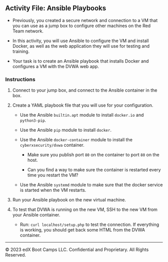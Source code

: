 ## Activity File: Ansible Playbooks

- Previously, you created a secure network and connection to a VM that you can use as a jump box to configure other machines on the Red Team network. 

- In this activity, you will use Ansible to configure the VM and install Docker, as well as the web application they will use for testing and training.

- Your task is to create an Ansible playbook that installs Docker and configures a VM with the DVWA web app.

### Instructions

1. Connect to your jump box, and connect to the Ansible container in the box. 

2. Create a YAML playbook file that you will use for your configuration. 

    - Use the Ansible `builtin.apt` module to install `docker.io` and `python3-pip`.

    - Use the Ansible `pip` module to install `docker`.

    - Use the Ansible `docker-container` module to install the `cyberxsecurity/dvwa` container.
      
		- Make sure you publish port `80` on the container to port `80` on the host.
		
		- Can you find a way to make sure the container is restarted every time you restart the VM?
    
    - Use the Ansible `systemd` module to make sure that the docker service is started when the VM restarts. 

3. Run your Ansible playbook on the new virtual machine. 

4. To test that DVWA is running on the new VM, SSH to the new VM from your Ansible container.

    - Run: `curl localhost/setup.php` to test the connection. If everything is working, you should get back some HTML from the DVWA container.

---

© 2023 edX Boot Camps LLC. Confidential and Proprietary. All Rights Reserved.
